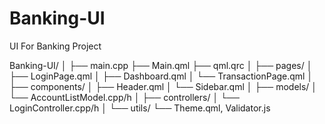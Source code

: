 # Banking-UI
UI For Banking Project


Banking-UI/
│
├── main.cpp
├── Main.qml
├── qml.qrc
│
├── pages/
│   ├── LoginPage.qml
│   ├── Dashboard.qml
│   └── TransactionPage.qml
│
├── components/
│   ├── Header.qml
│   └── Sidebar.qml
│
├── models/
│   └── AccountListModel.cpp/h
│
├── controllers/
│   └── LoginController.cpp/h
│
└── utils/
    └── Theme.qml, Validator.js

